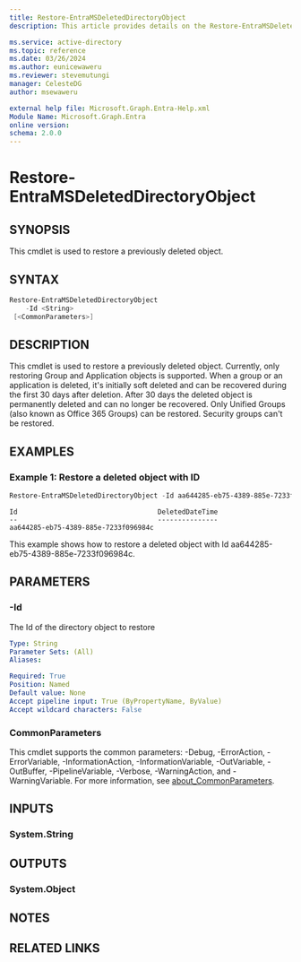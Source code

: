 ```yaml
---
title: Restore-EntraMSDeletedDirectoryObject
description: This article provides details on the Restore-EntraMSDeletedDirectoryObject command.

ms.service: active-directory
ms.topic: reference
ms.date: 03/26/2024
ms.author: eunicewaweru
ms.reviewer: stevemutungi
manager: CelesteDG
author: msewaweru

external help file: Microsoft.Graph.Entra-Help.xml
Module Name: Microsoft.Graph.Entra
online version:
schema: 2.0.0
---
```


# Restore-EntraMSDeletedDirectoryObject

## SYNOPSIS
This cmdlet is used to restore a previously deleted object.

## SYNTAX

```powershell
Restore-EntraMSDeletedDirectoryObject 
    -Id <String> 
 [<CommonParameters>]
```

## DESCRIPTION
This cmdlet is used to restore a previously deleted object.
Currently, only restoring Group and Application objects is supported. 
When a group or an application is deleted, it's initially soft deleted and can be recovered during the first 30 days after deletion.
After 30 days the deleted object is permanently deleted and can no longer be recovered.
Only Unified Groups (also known as
Office 365 Groups) can be restored.
Security groups can't be restored.

## EXAMPLES

### Example 1: Restore a deleted object with ID
```powershell
Restore-EntraMSDeletedDirectoryObject -Id aa644285-eb75-4389-885e-7233f096984c
```

```output
Id                                   DeletedDateTime
--                                   ---------------
aa644285-eb75-4389-885e-7233f096984c
```

This example shows how to restore a deleted object with Id aa644285-eb75-4389-885e-7233f096984c.

## PARAMETERS

### -Id
The Id of the directory object to restore

```yaml
Type: String
Parameter Sets: (All)
Aliases:

Required: True
Position: Named
Default value: None
Accept pipeline input: True (ByPropertyName, ByValue)
Accept wildcard characters: False
```

### CommonParameters
This cmdlet supports the common parameters: -Debug, -ErrorAction, -ErrorVariable, -InformationAction, -InformationVariable, -OutVariable, -OutBuffer, -PipelineVariable, -Verbose, -WarningAction, and -WarningVariable. For more information, see [about_CommonParameters](https://go.microsoft.com/fwlink/?LinkID=113216).

## INPUTS

### System.String
## OUTPUTS

### System.Object
## NOTES

## RELATED LINKS
